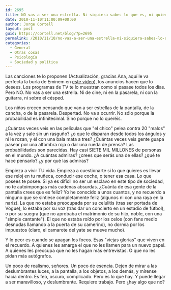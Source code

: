 ```yaml
---
id: 2695
title: NO vas a ser una estrella. Ni siquiera sabes lo que es, ni quieres serlo.
date: 2010-11-10T11:00:09+00:00
author: Jorge Cortell
layout: post
guid: https://cortell.net/blog/?p=2695
permalink: /2010/11/10/no-vas-a-ser-una-estrella-ni-siquiera-sabes-lo-que-es-ni-quieres-serlo/
categories:
  - General
  - Otras cosas
  - Psicología
  - Sociedad y polí­tica
---
```

Las canciones te lo proponen (Actualización, gracias Ana, aquí le va perfecta la burla de Eminem en <a title="https://www.youtube.com/watch?v=RSdKmX2BH7o&feature=related" href="https://www.youtube.com/watch?v=RSdKmX2BH7o&feature=related" target="_blank">este vídeo</a>), los anuncios hacen que lo desees. Los programas de TV te lo muestran como si pasase todos los días. Pero NO. No vas a ser una estrella. Ni de cine, ni en la pasarela, ni con la guitarra, ni sobre el césped.

Los niños crecen pensando que van a ser estrellas de la pantalla, de la cancha, o de la pasarela. Despertad. No va a ocurrir. No sólo porque la probabilidad es infinitesimal. Sino porque no lo queréis.

¿Cuántas veces veis en las películas que "el chico" pelea contra 20 "malos" a la vez y sale sin un rasguño? ¿o que le disparan desde todos los ángulos y ni le rozan, y él con una bala mata a tres? ¿Cuántas veces veis gente guapa pasear por una alfombra roja o dar una rueda de prensa? Las probabilidades son parecidas. Hay casi SIETE MIL MILLONES de personas en el mundo. ¿A cuántas admiras? ¿crees que serás una de ellas? ¿qué te hace pensarlo? ¿y por qué las admiras?

Empieza a vivir TU vida. Empieza a cuestionarte si lo que quieres es llevar ese reloj en tu muñeca, conducir ese coche, o tener esa casa. Lo que posees te posee. Si ya es difícil no ser un esclavo en este tipo de sociedad, no te autoimpongas más cadenas absurdas. ¿Cuánta de esa gente de la pantalla crees que es feliz? Yo he conocido a unos cuantos, y no recuerdo a ninguno que se sintiese completamente feliz (algunos ni con una raya en la nariz). La que no estaba preocupada por su celulitis (tras ser portada de Vogue), lo estaba por su voz (tras dar un concierto en un estadio de fútbol), o por su suegra (que no aprobaba el matrimonio de su hijo, noble, con una "simple cantante"). El que no estaba roído por los celos (con fans medio desnudas llamando a la puerta de su camerino), no dormía por los impuestos (claro, el camarote del yate se mueve mucho).

Y lo peor es cuando se apagan los focos. Esas "viejas glorias" que viven en el recuerdo. A quienes les amarga el que no les llamen para un nuevo papel. A quienes les preocupa que no les hagan más entrevistas. O que no les pidan más autógrafos.

Un poco de realismo, señores. Un poco de esencia. Dejen de mirar a las deslumbrantes luces, a la pantalla, a los objetos, a los demás, y mírense hacia dentro. Es feo, oscuro, complicado. Pero es lo que hay. Y puede llegar a ser maravilloso, y deslumbrante. Requiere trabajo. Pero ¿hay algo que no?